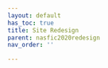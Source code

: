 ```yaml
---
layout: default
has_toc: true
title: Site Redesign
parent: nasfic2020redesign
nav_order: ''

---
```


